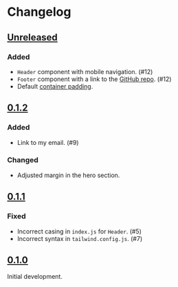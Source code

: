 # Changelog

## [Unreleased]

### Added

- `Header` component with mobile navigation. (#12)
- `Footer` component with a link to the [GitHub repo](https://github.com/imse-ty/imsety.com). (#12)
- Default [container padding](https://tailwindcss.com/docs/container).

## [0.1.2]

### Added

- Link to my email. (#9)

### Changed

- Adjusted margin in the hero section.

## [0.1.1]

### Fixed

- Incorrect casing in `index.js` for `Header`. (#5)
- Incorrect syntax in `tailwind.config.js`. (#7)

## [0.1.0]

Initial development.

[unreleased]: https://github.com/imse-ty/imsety.com/compare/v0.1.2...HEAD
[0.1.2]: https://github.com/imse-ty/imsety.com/compare/v0.1.1...v0.1.2
[0.1.1]: https://github.com/imse-ty/imsety.com/compare/v0.1.0...v0.1.1
[0.1.0]: https://github.com/imse-ty/imsety.com/releases/tag/v0.1.0
